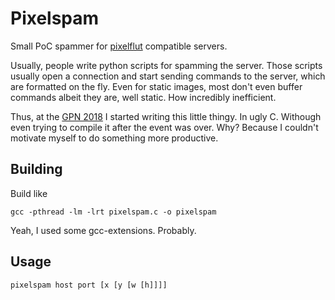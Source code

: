 # Pixelspam

Small PoC spammer for [pixelflut](https://github.com/defnull/pixelflut)
compatible servers.

Usually, people write python scripts for spamming the server. Those scripts
usually open a connection and start sending commands to the server, which are
formatted on the fly. Even for static images, most don't even buffer commands
albeit they are, well static. How incredibly inefficient.

Thus, at the [GPN 2018](https://entropia.de/GPN18) I started writing this little
thingy. In ugly C. Withough even trying to compile it after the event was over.
Why? Because I couldn't motivate myself to do something more productive.


## Building

Build like

    gcc -pthread -lm -lrt pixelspam.c -o pixelspam

Yeah, I used some gcc-extensions. Probably.


## Usage

    pixelspam host port [x [y [w [h]]]]

